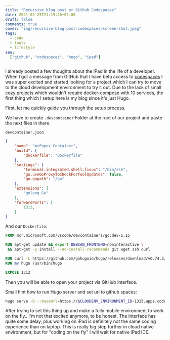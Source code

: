 ```yaml
---
title: "Recursive blog post or Github Codespaces"
date: 2021-02-25T21:19:26+02:00
draft: false
comments: true
cover: "img/recursive-blog-post-codespaces/screen-shot.jpeg"
tags:
  - code
  - tools
  - lifestyle
seo:
  ["github", "codespaces", "hugo", "ipad"]
---
```


I already posted a few thoughts about the iPad in the life of a developer. When I got a message from GitHub that I have beta access to [codespaces](https://github.com/features/codespaces) I was super excited and started looking for a project which I can try to move to the cloud development environment to try it out. Due to the lack of small cozy projects which wouldn't require docker-compose with 10 services, the first thing which I setup here is my blog since it's just Hugo. 

First, let me quickly guide you through the setup process. 

We have to create `.devcontainer` Folder at the root of our project and paste the next files in there. 

`devcontainer.json`
```json
{
    "name": "mrPopov Container",
    "build": {
        "dockerfile": "Dockerfile"
    },
    "settings": { 
        "terminal.integrated.shell.linux": "/bin/zsh",
        "go.useGoProxyToCheckForToolUpdates": false,
        "go.gopath": "/go"
    },
    "extensions": [
        "golang.Go"
    ],
    "forwardPorts": [
        1313,
    ]
}
```

And our `Dockerfile`:
```dockerfile
FROM mcr.microsoft.com/vscode/devcontainers/go:dev-1.15

RUN apt-get update && export DEBIAN_FRONTEND=noninteractive \
 && apt-get -y install --no-install-recommends git wget zsh curl

RUN curl -L https://github.com/gohugoio/hugo/releases/download/v0.74.3/hugo_0.74.3_Linux-64bit.tar.gz | tar xvz
RUN mv hugo /usr/bin/hugo

EXPOSE 1313
```

Then you will be able to open your project via GitHub interface. 

Small hint how to run Hugo server and set url to github spaces: 

```sh
hugo serve -D --baseUrl=https://$CLOUDENV_ENVIRONMENT_ID-1313.apps.codespaces.githubusercontent.com/ --appendPort=false
```

After trying to set this thing up and make a fully mobile environment to work on the fly.. 
I'm not that excited anymore, to be honest. The interface has quite some delay, plus working on iPad is definitely not the same coding experience than on laptop.
This is really big step further in cloud native environment, but for "coding on the fly" I will wait for native iPad IDE. 

